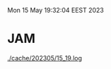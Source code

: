 Mon 15 May 19:32:04 EEST 2023
# JAM
<a href='./cache/202305/15_19.log'>./cache/202305/15_19.log</a>
